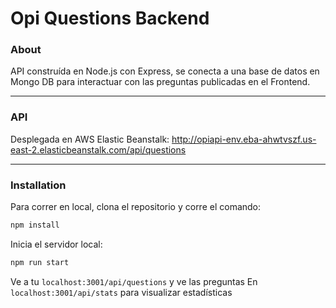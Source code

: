 # Opi Questions Backend

### About
API construída en Node.js con Express, se conecta a una base de datos en Mongo DB para interactuar con las preguntas publicadas en el Frontend.

------------

### API
Desplegada en AWS  Elastic Beanstalk:
http://opiapi-env.eba-ahwtvszf.us-east-2.elasticbeanstalk.com/api/questions


------------

### Installation

Para correr en local, clona el repositorio y corre el comando:
```bash
npm install
```

Inicia el servidor local:
```bash
npm run start
```

Ve a tu `localhost:3001/api/questions` y ve las preguntas
En `localhost:3001/api/stats` para visualizar estadísticas
